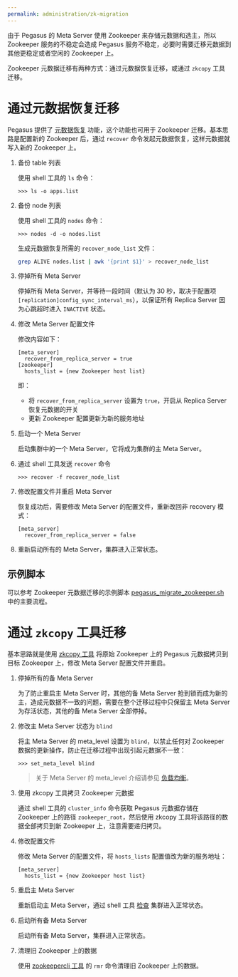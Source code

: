 ```yaml
---
permalink: administration/zk-migration
---
```


由于 Pegasus 的 Meta Server 使用 Zookeeper 来存储元数据和选主，所以 Zookeeper 服务的不稳定会造成 Pegasus 服务不稳定，必要时需要迁移元数据到其他更稳定或者空闲的 Zookeeper 上。

Zookeeper 元数据迁移有两种方式：通过元数据恢复迁移，或通过 `zkcopy` 工具迁移。

# 通过元数据恢复迁移

Pegasus 提供了 [元数据恢复](meta-recovery) 功能，这个功能也可用于 Zookeeper 迁移。基本思路是配置新的 Zookeeper 后，通过 `recover` 命令发起元数据恢复，这样元数据就写入新的 Zookeeper 上。

1. 备份 table 列表

   使用 shell 工具的 `ls` 命令：
   ```
   >>> ls -o apps.list
   ```

2. 备份 node 列表

   使用 shell 工具的 `nodes` 命令：
   ```
   >>> nodes -d -o nodes.list
   ```

   生成元数据恢复所需的 `recover_node_list` 文件：
   ```bash
   grep ALIVE nodes.list | awk '{print $1}' > recover_node_list
   ```

3. 停掉所有 Meta Server

   停掉所有 Meta Server，并等待一段时间（默认为 30 秒，取决于配置项 `[replication]config_sync_interval_ms`），以保证所有 Replica Server 因为心跳超时进入 `INACTIVE` 状态。

4. 修改 Meta Server 配置文件

   修改内容如下：
   ```
   [meta_server]
     recover_from_replica_server = true
   [zookeeper]
     hosts_list = {new Zookeeper host list}
   ```
   即：
   * 将 `recover_from_replica_server` 设置为 `true`，开启从 Replica Server 恢复元数据的开关
   * 更新 Zookeeper 配置更新为新的服务地址

5. 启动一个 Meta Server

   启动集群中的一个 Meta Server，它将成为集群的主 Meta Server。

6. 通过 shell 工具发送 `recover` 命令

   ```
   >>> recover -f recover_node_list
   ```

7. 修改配置文件并重启 Meta Server

   恢复成功后，需要修改 Meta Server 的配置文件，重新改回非 recovery 模式：
   ```
   [meta_server]
     recover_from_replica_server = false
   ```

8. 重新启动所有的 Meta Server，集群进入正常状态。

## 示例脚本

可以参考 Zookeeper 元数据迁移的示例脚本 [pegasus_migrate_zookeeper.sh](https://github.com/apache/incubator-pegasus/blob/master/scripts/pegasus_migrate_zookeeper.sh) 中的主要流程。

# 通过 `zkcopy` 工具迁移

基本思路就是使用 [zkcopy 工具](https://github.com/ksprojects/zkcopy) 将原始 Zookeeper 上的 Pegasus 元数据拷贝到目标 Zookeeper 上，修改 Meta Server 配置文件并重启。

1. 停掉所有的备 Meta Server

   为了防止重启主 Meta Server 时，其他的备 Meta Server 抢到锁而成为新的主，造成元数据不一致的问题，需要在整个迁移过程中只保留主 Meta Server 为存活状态，其他的备 Meta Server 全部停掉。

2. 修改主 Meta Server 状态为 `blind`

   将主 Meta Server 的 meta_level 设置为 `blind`，以禁止任何对 Zookeeper 数据的更新操作，防止在迁移过程中出现引起元数据不一致：
   ```
   >>> set_meta_level blind
   ```
   > 关于 Meta Server 的 meta_level 介绍请参见 [负载均衡](rebalance#控制集群的负载均衡)。

3. 使用 zkcopy 工具拷贝 Zookeeper 元数据

   通过 shell 工具的 `cluster_info` 命令获取 Pegasus 元数据存储在 Zookeeper 上的路径 `zookeeper_root`，然后使用 zkcopy 工具将该路径的数据全部拷贝到新 Zookeeper 上，注意需要递归拷贝。

4. 修改配置文件

   修改 Meta Server 的配置文件，将 `hosts_lists` 配置值改为新的服务地址：
   ```
   [meta_server]
     hosts_list = {new Zookeeper host list}
   ```

5. 重启主 Meta Server

   重新启动主 Meta Server，通过 shell 工具 [检查](/administration/experiences#问题排查) 集群进入正常状态。

6. 启动所有备 Meta Server

   启动所有备 Meta Server，集群进入正常状态。

7. 清理旧 Zookeeper 上的数据

   使用 [zookeepercli 工具](https://github.com/openark/zookeepercli) 的 `rmr` 命令清理旧 Zookeeper 上的数据。
